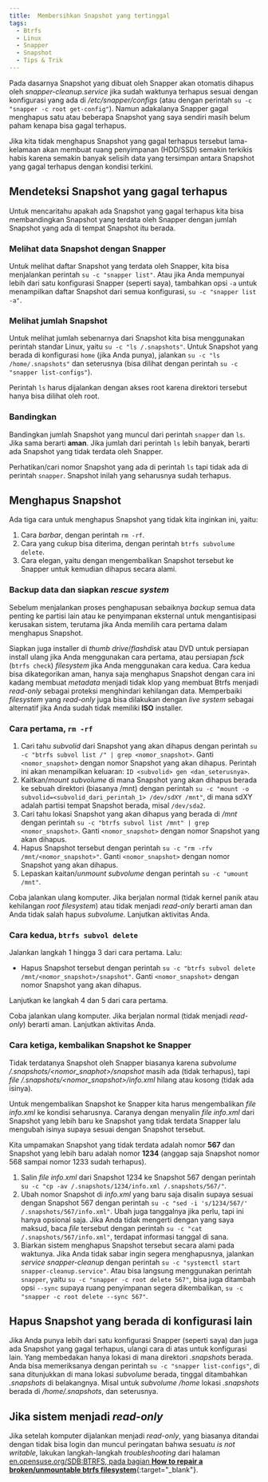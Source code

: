 ```yaml
---
title:  Membersihkan Snapshot yang tertinggal
tags:
  - Btrfs
  - Linux
  - Snapper
  - Snapshot
  - Tips & Trik
---
```


Pada dasarnya Snapshot yang dibuat oleh Snapper akan otomatis dihapus oleh *snapper-cleanup.service* jika sudah waktunya terhapus sesuai dengan konfigurasi yang ada di */etc/snapper/configs* (atau dengan perintah `su -c "snapper -c root get-config"`). Namun adakalanya Snapper gagal menghapus satu atau beberapa Snapshot yang saya sendiri masih belum paham kenapa bisa gagal terhapus.

<!--more-->

Jika kita tidak menghapus Snapshot yang gagal terhapus tersebut lama-kelamaan akan membuat ruang penyimpanan (HDD/SSD) semakin terkikis habis karena semakin banyak selisih data yang tersimpan antara Snapshot yang gagal terhapus dengan kondisi terkini.

## Mendeteksi Snapshot yang gagal terhapus

Untuk mencaritahu apakah ada Snapshot yang gagal terhapus kita bisa membandingkan Snapshot yang terdata oleh Snapper dengan jumlah Snapshot yang ada di tempat Snapshot itu berada.

### Melihat data Snapshot dengan Snapper

Untuk melihat daftar Snapshot yang terdata oleh Snapper, kita bisa menjalankan perintah `su -c "snapper list"`. Atau jika Anda mempunyai lebih dari satu konfigurasi Snapper (seperti saya), tambahkan opsi `-a` untuk menampilkan daftar Snapshot dari semua konfigurasi, `su -c "snapper list -a"`.

### Melihat jumlah Snapshot

Untuk melihat jumlah sebenarnya dari Snapshot kita bisa menggunakan perintah standar Linux, yaitu `su -c "ls /.snapshots"`. Untuk Snapshot yang berada di konfigurasi `home` (jika Anda punya), jalankan `su -c "ls /home/.snapshots"` dan seterusnya (bisa dilihat dengan perintah `su -c "snapper list-configs"`).

Perintah `ls` harus dijalankan dengan akses root karena direktori tersebut hanya bisa dilihat oleh root.

### Bandingkan

Bandingkan jumlah Snapshot yang muncul dari perintah `snapper` dan `ls`. Jika sama berarti **aman**. Jika jumlah dari perintah `ls` lebih banyak, berarti ada Snapshot yang tidak terdata oleh Snapper.

Perhatikan/cari nomor Snapshot yang ada di perintah `ls` tapi tidak ada di perintah `snapper`. Snapshot inilah yang seharusnya sudah terhapus.

## Menghapus Snapshot

Ada tiga cara untuk menghapus Snapshot yang tidak kita inginkan ini, yaitu:
1. Cara *barbar*, dengan perintah `rm -rf`.
2. Cara yang cukup bisa diterima, dengan perintah `btrfs subvolume delete`.
3. Cara elegan, yaitu dengan mengembalikan Snapshot tersebut ke Snapper untuk kemudian dihapus secara alami.

### Backup data dan siapkan *rescue system*

Sebelum menjalankan proses penghapusan sebaiknya *backup* semua data penting ke partisi lain atau ke penyimpanan eksternal untuk mengantisipasi kerusakan sistem, terutama jika Anda memilih cara pertama dalam menghapus Snapshot.

Siapkan juga installer di *thumb drive*/*flashdisk* atau DVD untuk persiapan install ulang jika Anda menggunakan cara pertama, atau persiapan *fsck* (`btrfs check`) *filesystem* jika Anda menggunakan cara kedua. Cara kedua bisa dikategorikan aman, hanya saja menghapus Snapshot dengan cara ini kadang membuat *metadata* menjadi tidak klop yang membuat Btrfs menjadi *read-only* sebagai proteksi menghindari kehilangan data. Memperbaiki *filesystem* yang *read-only* juga bisa dilakukan dengan *live system* sebagai alternatif jika Anda sudah tidak memiliki **ISO** installer.

### Cara pertama, `rm -rf`

1. Cari tahu *subvolid* dari Snapshot yang akan dihapus dengan perintah `su -c "btrfs subvol list /" | grep <nomor_snapshot>`. Ganti `<nomor_snapshot>` dengan nomor Snapshot yang akan dihapus. Perintah ini akan menampilkan keluaran: `ID <subvolid> gen <dan_seterusnya>`.
2. Kaitkan/*mount* *subvolume* di mana Snapshot yang akan dihapus berada ke sebuah direktori (biasanya /mnt) dengan perintah `su -c "mount -o subvolid=<subvolid_dari_perintah_1> /dev/sdXY /mnt"`, di mana sdXY adalah partisi tempat Snapshot berada, misal `/dev/sda2`.
3. Cari tahu lokasi Snapshot yang akan dihapus yang berada di */mnt* dengan perintah `su -c "btrfs subvol list /mnt" | grep <nomor_snapshot>`. Ganti `<nomor_snapshot>` dengan nomor Snapshot yang akan dihapus.
4. Hapus Snapshot tersebut dengan perintah `su -c "rm -rfv /mnt/<nomor_snapshot>"`. Ganti `<nomor_snapshot>` dengan nomor Snapshot yang akan dihapus.
5. Lepaskan kaitan/*unmount* *subvolume* dengan perintah `su -c "umount /mnt"`.

Coba jalankan ulang komputer. Jika berjalan normal (tidak kernel panik atau kehilangan *root filesystem*) atau tidak menjadi *read-only* berarti aman dan Anda tidak salah hapus *subvolume*. Lanjutkan aktivitas Anda.

### Cara kedua, `btrfs subvol delete`

Jalankan langkah 1 hingga 3 dari cara pertama. Lalu:

- Hapus Snapshot tersebut dengan perintah `su -c "btrfs subvol delete /mnt/<nomor_snapshot>/snapshot"`. Ganti `<nomor_snapshot>` dengan nomor Snapshot yang akan dihapus.

Lanjutkan ke langkah 4 dan 5 dari cara pertama.

Coba jalankan ulang komputer. Jika berjalan normal (tidak menjadi *read-only*) berarti aman. Lanjutkan aktivitas Anda.

### Cara ketiga, kembalikan Snapshot ke Snapper

Tidak terdatanya Snapshot oleh Snapper biasanya karena *subvolume* */.snapshots/\<nomor_snaphot\>/snapshot* masih ada (tidak terhapus), tapi *file* */.snapshots/\<nomor_snapshot\>/info.xml* hilang atau kosong (tidak ada isinya).

Untuk mengembalikan Snapshot ke Snapper kita harus mengembalikan *file* *info.xml* ke kondisi seharusnya. Caranya dengan menyalin *file* *info.xml* dari Snapshot yang lebih baru ke Snapshot yang tidak terdata Snapper lalu mengubah isinya supaya sesuai dengan Snapshot tersebut.

Kita umpamakan Snapshot yang tidak terdata adalah nomor **567** dan Snapshot yang lebih baru adalah nomor **1234** (anggap saja Snapshot nomor 568 sampai nomor 1233 sudah terhapus).

1. Salin *file* *info.xml* dari Snapshot 1234 ke Snapshot 567 dengan perintah `su -c "cp -av /.snapshots/1234/info.xml /.snapshots/567/"`.
2. Ubah nomor Snapshot di *info.xml* yang baru saja disalin supaya sesuai dengan Snapshot 567 dengan perintah `su -c "sed -i 's/1234/567/' /.snapshots/567/info.xml"`. Ubah juga tanggalnya jika perlu, tapi ini hanya opsional saja. Jika Anda tidak mengerti dengan yang saya maksud, baca *file* tersebut dengan perintah `su -c "cat /.snapshots/567/info.xml"`, terdapat informasi tanggal di sana.
3. Biarkan sistem menghapus Snapshot tersebut secara alami pada waktunya. Jika Anda tidak sabar ingin segera menghapusnya, jalankan *service* *snapper-cleanup* dengan perintah `su -c "systemctl start snapper-cleanup.service"`. Atau bisa langsung menggunakan perintah `snapper`, yaitu `su -c "snapper -c root delete 567"`, bisa juga ditambah opsi `--sync` supaya ruang penyimpanan segera dikembalikan, `su -c "snapper -c root delete --sync 567"`.

## Hapus Snapshot yang berada di konfigurasi lain

Jika Anda punya lebih dari satu konfigurasi Snapper (seperti saya) dan juga ada Snapshot yang gagal terhapus, ulangi cara di atas untuk konfigurasi lain. Yang membedakan hanya lokasi di mana direktori *.snapshots* berada. Anda bisa memeriksanya dengan perintah `su -c "snapper list-configs"`, di sana ditunjukkan di mana lokasi *subvolume* berada, tinggal ditambahkan *.snapshots* di belakangnya. Misal untuk *subvolume* */home* lokasi *.snapshots* berada di */home/.snapshots*, dan seterusnya.

## Jika sistem menjadi *read-only*

Jika setelah komputer dijalankan menjadi *read-only*, yang biasanya ditandai dengan tidak bisa login dan muncul peringatan bahwa sesuatu *is not writable*, lakukan langkah-langkah *troubleshooting* dari halaman [en.opensuse.org/SDB:BTRFS, pada bagian **How to repair a broken/unmountable btrfs filesystem**](https://en.opensuse.org/SDB:BTRFS){:target="_blank"}.
